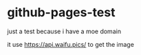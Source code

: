 # github-pages-test

just a test because i have a moe domain

it use https://api.waifu.pics/ to get the image 

